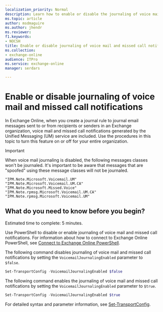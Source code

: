 ```yaml
---
localization_priority: Normal
description: Learn how to enable or disable the journaling of voice mail and missed call notifications in Exchange Online.
ms.topic: article
author: msdmaguire
ms.author: jhendr
ms.reviewer: 
f1.keywords:
- NOCSH
title: Enable or disable journaling of voice mail and missed call notifications
ms.collection: 
- exchange-online
audience: ITPro
ms.service: exchange-online
manager: serdars

---
```


# Enable or disable journaling of voice mail and missed call notifications

In Exchange Online, when you create a journal rule to journal email messages sent to or from recipients or senders in an Exchange organization, voice mail and missed call notifications generated by the Unified Messaging (UM) service are included. Use the procedures in this topic to turn this feature on or off for your entire organization.

> [!IMPORTANT]
> When voice mail journaling is disabled, the following messages classes won't be journaled. It's important to be aware that messages that are "spoofed" using these message classes will not be journaled.

```text
"IPM.Note.Microsoft.Voicemail.UM"
"IPM.Note.Microsoft.Voicemail.UM.CA"
"IPM.Note.Microsoft.Missed.Voice"
"IPM.Note.rpmsg.Microsoft.Voicemail.UM.CA"
"IPM.Note.rpmsg.Microsoft.Voicemail.UM"
```

## What do you need to know before you begin?

Estimated time to complete: 5 minutes.

Use PowerShell to disable or enable journaling of voice mail and missed call notifications. For information about how to connect to Exchange Online PowerShell, see [Connect to Exchange Online PowerShell](/powershell/exchange/connect-to-exchange-online-powershell).

The following command disables journaling of voice mail and missed call notifications by setting the `VoicemailJournalingEnabled` parameter to `$false`.

```PowerShell
Set-TransportConfig -VoicemailJournalingEnabled $false
```

The following command enables the journaling of voice mail and missed call notifications by setting the `VoicemailJournalingEnabled` parameter to `$true`.

```powershell
Set-TransportConfig -VoicemailJournalingEnabled $true
```

For detailed syntax and parameter information, see [Set-TransportConfig](/powershell/module/exchange/set-transportconfig).